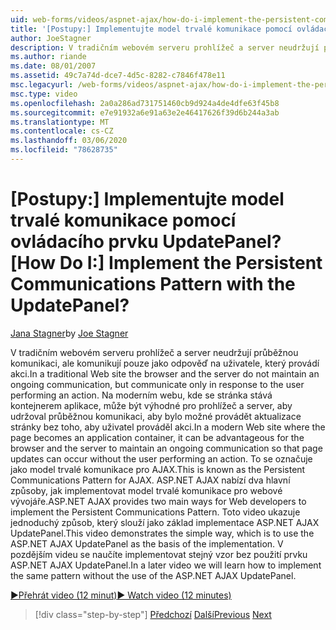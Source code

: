 ```yaml
---
uid: web-forms/videos/aspnet-ajax/how-do-i-implement-the-persistent-communications-pattern-with-the-updatepanel
title: '[Postupy:] Implementujte model trvalé komunikace pomocí ovládacího prvku UpdatePanel? | Dokumenty Microsoft'
author: JoeStagner
description: V tradičním webovém serveru prohlížeč a server neudržují průběžnou komunikaci, ale komunikují pouze v reakci na uživatele, který provádí jednání...
ms.author: riande
ms.date: 08/01/2007
ms.assetid: 49c7a74d-dce7-4d5c-8282-c7846f478e11
msc.legacyurl: /web-forms/videos/aspnet-ajax/how-do-i-implement-the-persistent-communications-pattern-with-the-updatepanel
msc.type: video
ms.openlocfilehash: 2a0a286ad731751460cb9d924a4de4dfe63f45b8
ms.sourcegitcommit: e7e91932a6e91a63e2e46417626f39d6b244a3ab
ms.translationtype: MT
ms.contentlocale: cs-CZ
ms.lasthandoff: 03/06/2020
ms.locfileid: "78628735"
---
```

# <a name="how-do-i-implement-the-persistent-communications-pattern-with-the-updatepanel"></a><span data-ttu-id="69e5c-104">[Postupy:] Implementujte model trvalé komunikace pomocí ovládacího prvku UpdatePanel?</span><span class="sxs-lookup"><span data-stu-id="69e5c-104">[How Do I:] Implement the Persistent Communications Pattern with the UpdatePanel?</span></span>

<span data-ttu-id="69e5c-105">[Jana Stagner](https://github.com/JoeStagner)</span><span class="sxs-lookup"><span data-stu-id="69e5c-105">by [Joe Stagner](https://github.com/JoeStagner)</span></span>

<span data-ttu-id="69e5c-106">V tradičním webovém serveru prohlížeč a server neudržují průběžnou komunikaci, ale komunikují pouze jako odpověď na uživatele, který provádí akci.</span><span class="sxs-lookup"><span data-stu-id="69e5c-106">In a traditional Web site the browser and the server do not maintain an ongoing communication, but communicate only in response to the user performing an action.</span></span> <span data-ttu-id="69e5c-107">Na moderním webu, kde se stránka stává kontejnerem aplikace, může být výhodné pro prohlížeč a server, aby udržoval průběžnou komunikaci, aby bylo možné provádět aktualizace stránky bez toho, aby uživatel prováděl akci.</span><span class="sxs-lookup"><span data-stu-id="69e5c-107">In a modern Web site where the page becomes an application container, it can be advantageous for the browser and the server to maintain an ongoing communication so that page updates can occur without the user performing an action.</span></span> <span data-ttu-id="69e5c-108">To se označuje jako model trvalé komunikace pro AJAX.</span><span class="sxs-lookup"><span data-stu-id="69e5c-108">This is known as the Persistent Communications Pattern for AJAX.</span></span> <span data-ttu-id="69e5c-109">ASP.NET AJAX nabízí dva hlavní způsoby, jak implementovat model trvalé komunikace pro webové vývojáře.</span><span class="sxs-lookup"><span data-stu-id="69e5c-109">ASP.NET AJAX provides two main ways for Web developers to implement the Persistent Communications Pattern.</span></span> <span data-ttu-id="69e5c-110">Toto video ukazuje jednoduchý způsob, který slouží jako základ implementace ASP.NET AJAX UpdatePanel.</span><span class="sxs-lookup"><span data-stu-id="69e5c-110">This video demonstrates the simple way, which is to use the ASP.NET AJAX UpdatePanel as the basis of the implementation.</span></span> <span data-ttu-id="69e5c-111">V pozdějším videu se naučíte implementovat stejný vzor bez použití prvku ASP.NET AJAX UpdatePanel.</span><span class="sxs-lookup"><span data-stu-id="69e5c-111">In a later video we will learn how to implement the same pattern without the use of the ASP.NET AJAX UpdatePanel.</span></span>

[<span data-ttu-id="69e5c-112">&#9654;Přehrát video (12 minut)</span><span class="sxs-lookup"><span data-stu-id="69e5c-112">&#9654; Watch video (12 minutes)</span></span>](https://channel9.msdn.com/Blogs/ASP-NET-Site-Videos/how-do-i-implement-the-persistent-communications-pattern-with-the-updatepanel)

> [!div class="step-by-step"]
> <span data-ttu-id="69e5c-113">[Předchozí](how-do-i-use-the-conditional-updatemode-of-the-updatepanel.md)
> [Další](how-do-i-localize-an-aspnet-ajax-application.md)</span><span class="sxs-lookup"><span data-stu-id="69e5c-113">[Previous](how-do-i-use-the-conditional-updatemode-of-the-updatepanel.md)
[Next](how-do-i-localize-an-aspnet-ajax-application.md)</span></span>
